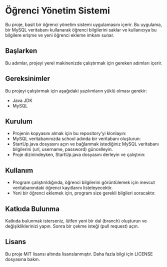 # Öğrenci Yönetim Sistemi
Bu proje, basit bir öğrenci yönetim sistemi uygulamasını içerir. Bu uygulama, bir MySQL veritabanı kullanarak öğrenci bilgilerini saklar ve kullanıcıya bu bilgilere erişme ve yeni öğrenci ekleme imkanı sunar.

## Başlarken
Bu adımlar, projeyi yerel makinenizde çalıştırmak için gereken adımları içerir.

## Gereksinimler
Bu projeyi çalıştırmak için aşağıdaki yazılımların yüklü olması gerekir:

- Java JDK
- MySQL

## Kurulum
- Projenin kopyasını almak için bu repository'yi klonlayın:
- MySQL veritabanınızda school adında bir veritabanı oluşturun:
- StartUp.java dosyasını açın ve bağlanmak istediğiniz MySQL veritabanı bilgilerini (url, username, password) güncelleyin.
- Proje dizinindeyken, StartUp.java dosyasını derleyin ve çalıştırın:

## Kullanım
- Program çalıştırıldığında, öğrenci bilgilerini görüntülemek için mevcut veritabanındaki öğrenci kayıtlarını listeleyecektir.
- Yeni bir öğrenci eklemek için, program size gerekli bilgileri soracaktır.

## Katkıda Bulunma
Katkıda bulunmak isterseniz, lütfen yeni bir dal (branch) oluşturun ve değişikliklerinizi yapın. Sonra bir çekme isteği (pull request) açın.

## Lisans
Bu proje MIT lisansı altında lisanslanmıştır. Daha fazla bilgi için LICENSE dosyasına bakın.
